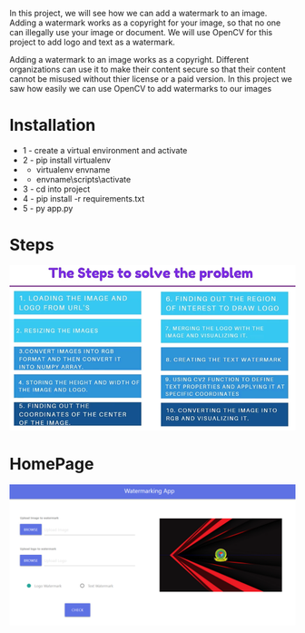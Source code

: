 In this project, we will see how we can add a watermark to an image. Adding a watermark works as a copyright for your image, so that no one can illegally use your image or document. We will use OpenCV for this project to add logo and text as a watermark.

Adding a watermark to an image works as a copyright. Different organizations can use it to make their content secure so that their content cannot be misused without thier license or a paid version. In this project we saw how easily we can use OpenCV to add watermarks to our images


# Installation

- 1 - create a virtual environment and activate
- 2 - pip install virtualenv
- - virtualenv envname
- - envname\scripts\activate
- 3 - cd into project
- 4 - pip install -r requirements.txt
- 5 - py app.py
# Steps

<img src="1.png">

# HomePage

<img src="2.png">
